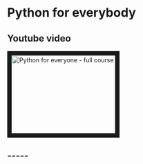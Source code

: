 # Python for everybody

## Youtube video
<a href="https://www.youtube.com/watch?feature=player_embedded&v=8DvywoWv6fI&list=PLWKjhJtqVAbnqBxcdjVGgT3uVR10bzTEB&index=4
" target="_blank"><img src="http://img.youtube.com/vi/8DvywoWv6fI/0.jpg" 
alt="Python for everyone - full course" width="240" height="180" border="10" /></a>

## -----